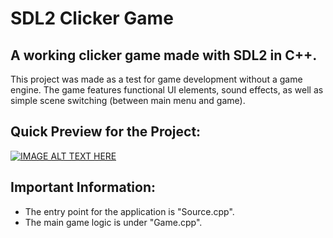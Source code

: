 # SDL2 Clicker Game

## A working clicker game made with SDL2 in C++. 

This project was made as a test for game development without a game engine. The game features functional UI elements, sound effects, as well as simple scene switching (between main menu and game). 

## Quick Preview for the Project:
[![IMAGE ALT TEXT HERE](https://img.youtube.com/vi/QDlZDhPDZ5Q/0.jpg)](https://www.youtube.com/watch?v=QDlZDhPDZ5Q)

## Important Information:
* The entry point for the application is "Source.cpp".
* The main game logic is under "Game.cpp".
